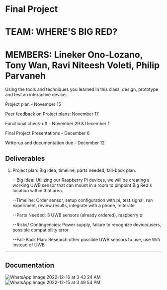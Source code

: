# Final Project
# TEAM: WHERE'S BIG RED?
# MEMBERS: Lineker Ono-Lozano, Tony Wan, Ravi Niteesh Voleti, Philip Parvaneh


Using the tools and techniques you learned in this class, design, prototype and test an interactive device.

Project plan - November 15

Peer feedback on Project plans: November 17

Functional check-off - November 29 & December 1

Final Project Presentations - December 6

Write-up and documentation due - December 12


## Deliverables

1. Project plan: Big idea, timeline, parts needed, fall-back plan.



   --Big Idea: Utilizing our Raspberry Pi devices, we will be creating a working UWB sensor that can mount in a room to pinpoint Big Red's location within that area.
   
   
   
   --Timeline: Order sensor, setup configuration with pi, test signal, run experiment, review results, integrate with a phone, reiterate
   
   
   
   --Parts Needed: 3 UWB sensors (already ordered), raspberry pi
   
   
   
   --Risks/ Contingencies: Power supply, failure to recognize device/users, possible compatibility error
   
   
   
   --Fall-Back Plan: Research other possible UWB sensors to use, use Wifi instead of UWB
   
   
   
   
---------------------------------------------------------------------------------------------------------------

## Documentation 
![WhatsApp Image 2022-12-16 at 3 43 24 AM](https://user-images.githubusercontent.com/111994216/208128447-66cd8f7f-a7de-4115-acc3-916cb22ba04a.jpeg)
![WhatsApp Image 2022-12-15 at 3 49 54 PM](https://user-images.githubusercontent.com/111994216/208128454-d5a87c96-63bb-48cf-89be-7a73d4af1890.jpeg)

